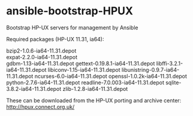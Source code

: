 # ansible-bootstrap-HPUX
Bootstrap HP-UX servers for management by Ansible

Required packages (HP-UX 11.31, ia64):

bzip2-1.0.6-ia64-11.31.depot<br>
expat-2.2.0-ia64-11.31.depot<br>
gdbm-1.13-ia64-11.31.depot
gettext-0.19.8.1-ia64-11.31.depot
libffi-3.2.1-ia64-11.31.depot
libiconv-1.15-ia64-11.31.depot
libunistring-0.9.7-ia64-11.31.depot
ncurses-6.0-ia64-11.31.depot
openssl-1.0.2k-ia64-11.31.depot
python-2.7.6-ia64-11.31.depot
readline-7.0.003-ia64-11.31.depot
sqlite-3.8.2-ia64-11.31.depot
zlib-1.2.8-ia64-11.31.depot

These can be downloaded from the HP-UX porting and archive center:  http://hpux.connect.org.uk/
